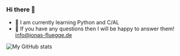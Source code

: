 ### Hi there 👋

- 🌱 I am currently learning Python and C/AL
- 💬 If you have any questions then I will be happy to answer them! [info@jonas-fluegge.de](mailto:info@jonas-fluegge.de)

![My GitHub stats](https://github-readme-stats-afklejc2i-jonasfluegges-projects.vercel.app/api?username=jonasfluegge&count_private=true&show_icons=true&theme=dark&show=reviews,discussions_started,discussions_answered,prs_merged,prs_merged_percentage)
